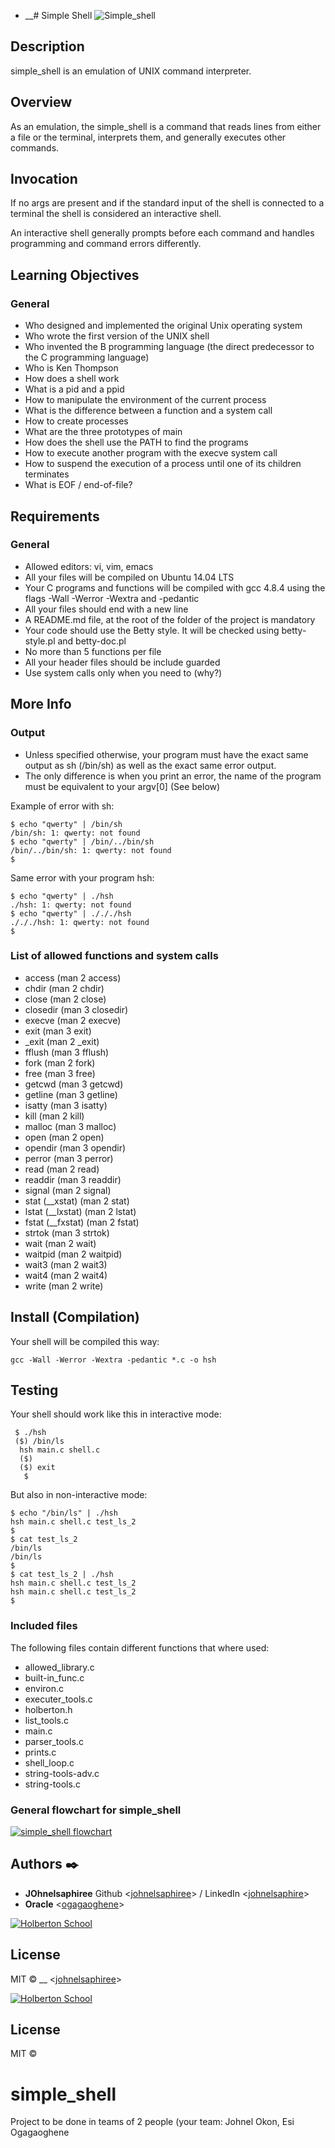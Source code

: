 * __# Simple Shell
![Simple_shell](media/shell-linux-readme.jpg "Simple_shell")

## Description
simple_shell is an emulation of UNIX command interpreter.
## Overview
As an emulation, the simple_shell is a command that reads lines from either a file or the terminal, interprets them, and generally executes other commands.
## Invocation
 If no args are present and if the standard input of the shell is connected  to  a terminal the shell is considered an interactive shell.

An  interactive  shell generally prompts before each command and handles programming and command errors differently.

## Learning Objectives
### General
- Who designed and implemented the original Unix operating system
- Who wrote the first version of the UNIX shell
- Who invented the B programming language (the direct predecessor to the C programming language)
- Who is Ken Thompson
- How does a shell work
- What is a pid and a ppid
- How to manipulate the environment of the current process
- What is the difference between a function and a system call
- How to create processes
- What are the three prototypes of main
- How does the shell use the PATH to find the programs
- How to execute another program with the execve system call
- How to suspend the execution of a process until one of its children terminates
- What is EOF / end-of-file?

## Requirements
### General
- Allowed editors: vi, vim, emacs
- All your files will be compiled on Ubuntu 14.04 LTS
- Your C programs and functions will be compiled with gcc 4.8.4 using the flags -Wall -Werror -Wextra and -pedantic
- All your files should end with a new line
- A README.md file, at the root of the folder of the project is mandatory
- Your code should use the Betty style. It will be checked using betty-style.pl and betty-doc.pl
- No more than 5 functions per file
- All your header files should be include guarded
- Use system calls only when you need to (why?)
## More Info
### Output
- Unless specified otherwise, your program must have the exact same output as sh (/bin/sh) as well as the exact same error output.
- The only difference is when you print an error, the name of the program must be equivalent to your argv[0] (See below)

Example of error with sh:

    $ echo "qwerty" | /bin/sh
    /bin/sh: 1: qwerty: not found
    $ echo "qwerty" | /bin/../bin/sh
    /bin/../bin/sh: 1: qwerty: not found
    $
Same error with your program hsh:


    $ echo "qwerty" | ./hsh
    ./hsh: 1: qwerty: not found
    $ echo "qwerty" | ./././hsh
    ./././hsh: 1: qwerty: not found
    $

### List of allowed functions and system calls

- access (man 2 access)
- chdir (man 2 chdir)
- close (man 2 close)
- closedir (man 3 closedir)
- execve (man 2 execve)
- exit (man 3 exit)
- _exit (man 2 _exit)
- fflush (man 3 fflush)
- fork (man 2 fork)
- free (man 3 free)
- getcwd (man 3 getcwd)
- getline (man 3 getline)
- isatty (man 3 isatty)
- kill (man 2 kill)
- malloc (man 3 malloc)
- open (man 2 open)
- opendir (man 3 opendir)
- perror (man 3 perror)
- read (man 2 read)
- readdir (man 3 readdir)
- signal (man 2 signal)
- stat (__xstat) (man 2 stat)
- lstat (__lxstat) (man 2 lstat)
- fstat (__fxstat) (man 2 fstat)
- strtok (man 3 strtok)
- wait (man 2 wait)
- waitpid (man 2 waitpid)
- wait3 (man 2 wait3)
- wait4 (man 2 wait4)
- write (man 2 write)

## Install (Compilation)
Your shell will be compiled this way:

    gcc -Wall -Werror -Wextra -pedantic *.c -o hsh

## Testing
Your shell should work like this in interactive mode:

     $ ./hsh
     ($) /bin/ls
      hsh main.c shell.c
      ($)
      ($) exit
       $

But also in non-interactive mode:

    $ echo "/bin/ls" | ./hsh
    hsh main.c shell.c test_ls_2
    $
    $ cat test_ls_2
    /bin/ls
    /bin/ls
    $
    $ cat test_ls_2 | ./hsh
    hsh main.c shell.c test_ls_2
    hsh main.c shell.c test_ls_2
    $
### Included files
The following files contain different functions that where used:
- allowed_library.c
- built-in_func.c
- environ.c
- executer_tools.c
- holberton.h
- list_tools.c
- main.c
- parser_tools.c
- prints.c
- shell_loop.c
- string-tools-adv.c
- string-tools.c
### General flowchart for simple_shell
[![simple_shell flowchart](https://miro.medium.com/max/1080/1*R12UpSwO2y_-cyULqq7C1w.jpeg "simple_shell flowchart")](https://miro.medium.com/max/1080/1*R12UpSwO2y_-cyULqq7C1w.jpeg "simple_shell flowchart")

## Authors :black_nib:
* __JOhnelsaphiree__  Github <[johnelsaphiree](https://github.com/johnelsaphiree)> / LinkedIn <[johnelsaphire](https://www.linkedin.com/in/johnelsaphire/)>
* __Oracle__ <[ogagaoghene](https://github.com/ogagaoghene/)>

[![Holberton School](https://www.holbertonschool.com/holberton-logo.png "Holberton School")](https://www.holbertonschool.com/holberton-logo.png "Holberton School")

## License

MIT © __ <[johnelsaphiree](https://github.com/johnelsaphiree/)>

[![Holberton School](https://www.holbertonschool.com/holberton-logo.png "Holberton School")](https://www.holbertonschool.com/holberton-logo.png "Holberton School")

## License

MIT © 

# simple_shell
 Project to be done in teams of 2 people (your team: Johnel Okon, Esi Ogagaoghene 

